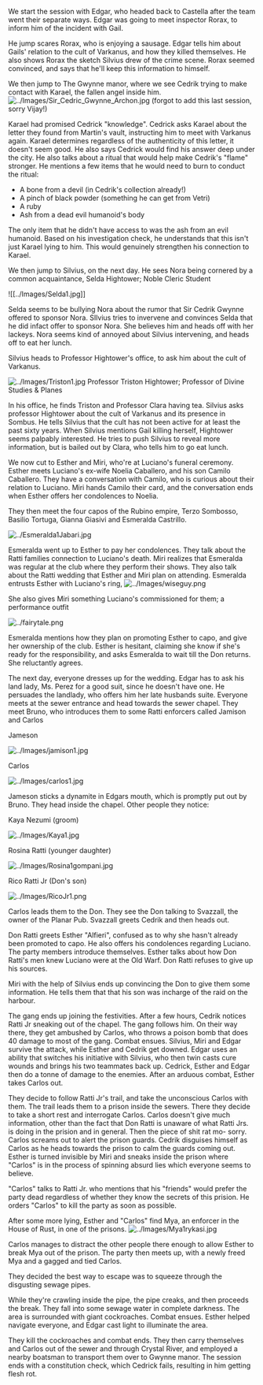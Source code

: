 We start the session with Edgar, who headed back to Castella after the team went their separate ways. Edgar was going to meet inspector Rorax, to inform him of the incident with Gail.

He jump scares Rorax, who is enjoying a sausage. Edgar tells him about Gails' relation to the cult of Varkanus, and how they killed themselves. He also shows Rorax the sketch Silvius drew of the crime scene. Rorax seemed convinced, and says that he'll keep this information to himself.

We then jump to The Gwynne manor, where we see Cedrik trying to make contact with Karael, the fallen angel inside him.
![../Images/Sir_Cedric_Gwynne_Archon.jpg](/Images/Sir_Cedric_Gwynne_Archon.jpg)
(forgot to add this last session, sorry Vijay!)

Karael had promised Cedrick "knowledge". Cedrick asks Karael about the letter they found from Martin's vault, instructing him to meet with Varkanus again. Karael determines regardless of the authenticity of this letter, it doesn't seem good. He also says Cedrick would find his answer deep under the city. He also talks about a ritual that would help make Cedrik's "flame" stronger. He mentions a few items that he would need to burn to conduct the ritual:

 - A bone from a devil (in Cedrik's collection already!) 
 - A pinch of black powder (something he can get from Vetri) 
 - A ruby
 - Ash from a dead evil humanoid's body 

The only item that he didn't have access to was the ash from an evil humanoid. Based on his investigation check, he understands that this isn't just Karael lying to him. This would genuinely strengthen his connection to Karael.

We then jump to Silvius, on the next day. He sees Nora being cornered by a common acquaintance, Selda Hightower; Noble Cleric Student

![[../Images/Selda1.jpg]]

Selda seems to be bullying Nora about the rumor that Sir Cedrik Gwynne offered to sponsor Nora. SIlvius tries to invervene and convinces Selda that he did infact offer to sponsor Nora. She believes him and heads off with her lackeys. Nora seems kind of annoyed about Silvius intervening, and heads off to eat her lunch. 

Silvius heads to Professor Hightower's office, to ask him about the cult of Varkanus. 

![../Images/Triston1.jpg](/Images/Triston1.jpg)
Professor Triston Hightower; Professor of Divine Studies & Planes

In his office, he finds Triston and Professor Clara having tea. Silvius asks professor Hightower about the cult of Varkanus and its presence in Sombus. He tells Silvius that the cult has not been active for at least the past sixty years. When Silvius mentions Gail killing herself, Hightower seems palpably interested. He tries to push Silvius to reveal more information, but is bailed out by Clara, who tells him to go eat lunch.

We now cut to Esther and Miri, who're at Luciano's funeral ceremony. Esther meets Luciano's ex-wife Noelia Caballero, and his son Camilo Caballero. They have a conversation with Camilo, who is curious about their relation to Luciano. Miri hands Camilo their card, and the conversation ends when Esther offers her condolences to Noelia.

They then meet the four capos of the Rubino empire, Terzo Sombosso, Basilio Tortuga, Gianna Giasivi and Esmeralda Castrillo.

![../Esmeralda1Jabari.jpg](/Images/Esmeralda1Jabari.jpg)

Esmeralda went up to Esther to pay her condolences. They talk about the Ratti families connection to Luciano's death. Miri realizes that Esmeralda was regular at the club where they perform their shows. They also talk about the Ratti wedding that Esther and Miri plan on attending. Esmeralda entrusts Esther with Luciano's ring,
![../Images/wiseguy.png](/Images/wiseguy.png)


She also gives Miri something Luciano's commissioned for them; a performance outfit

![../fairytale.png](/Images/fairytale.png)

Esmeralda mentions how they plan on promoting Esther to capo, and give her ownership of the club. Esther is hesitant, claiming she know if she's ready for the responsibility, and asks Esmeralda to wait till the Don returns. She reluctantly agrees.

The next day, everyone dresses up for the wedding. Edgar has to ask his land lady, Ms. Perez for a good suit, since he doesn't have one. He persuades the landlady, who offers him her late husbands suite.  Everyone meets at the sewer entrance and head towards the sewer chapel. They meet Bruno, who introduces them to some Ratti enforcers called Jamison and Carlos

Jameson

![../Images/jamison1.jpg](/Images/jamison1.jpg)

Carlos

![../Images/carlos1.jpg](/Images/carlos1.jpg)

Jameson sticks a dynamite in Edgars mouth, which is promptly put out by Bruno.
They head inside the chapel. Other people they notice:

Kaya Nezumi (groom)

![../Images/Kaya1.jpg](/Images/Kaya1.jpg)


Rosina Ratti (younger daughter)

![../Images/Rosina1gompani.jpg](/Images/Rosina1gompani.jpg)


Rico Ratti Jr (Don's son)

![../Images/RicoJr1.png](/Images/RicoJr1.png)


Carlos leads them to the Don. They see the Don talking to Svazzall, the owner of the Planar Pub. Svazzall greets Cedrik and then heads out.

Don Ratti greets Esther "Alfieri", confused as to why she hasn't already been promoted to capo. He also offers his condolences regarding Luciano. The party members introduce themselves. Esther talks about how Don Ratti's men knew Luciano were at the Old Warf. Don Ratti refuses to give up his sources. 

Miri with the help of Silvius ends up convincing the Don to give them some information. He tells them that that his son was incharge of the raid on the harbour. 

The gang ends up joining the festivities. After a few hours, Cedrik notices Ratti Jr sneaking out of the chapel. The gang follows him. On their way there, they get ambushed by Carlos, who throws a poison bomb that does 40 damage to most of the gang. Combat ensues. Silvius, Miri and Edgar survive the attack, while Esther and Cedrik get downed. Edgar uses an ability that switches his initiative with Silvius, who then twin casts cure wounds and brings his two teammates back up. Cedrick, Esther and Edgar then do a tonne of damage to the enemies. After an arduous combat,  Esther takes Carlos out.

They decide to follow Ratti Jr's trail, and take the unconscious Carlos with them. The trail leads them to a prison inside the sewers. There they  decide to take a short rest and interrogate Carlos. Carlos doesn't give much information, other than the fact that Don Ratti is unaware of what Ratti Jrs. is doing in the prision and in general. Then the piece of shit rat mo- sorry. Carlos screams out to alert the prison guards. Cedrik disguises himself as Carlos as he heads towards the prison to calm the guards coming out. Esther is turned invisible by Miri and sneaks inside the prison where "Carlos" is in the process of spinning absurd lies which everyone seems to believe.

"Carlos" talks to Ratti Jr. who mentions that his "friends" would prefer the party dead regardless of whether they know the secrets of this prision. He orders "Carlos" to kill the party as soon as possible. 

After some more lying, Esther and "Carlos" find Mya, an enforcer in the House of Rust, in one of the prisons. 
![../Images/Mya1rykasi.jpg](/Images/Mya1rykasi.jpg)


Carlos manages to distract the other people there enough to allow Esther to break Mya out of the prison. The party then meets up, with a newly freed Mya and a gagged and tied Carlos. 

They decided the best way to escape was to squeeze through the disgusting sewage pipes.

While they're crawling inside the pipe, the pipe creaks, and then proceeds the break. They fall into some sewage water in complete darkness. The area is surrounded with giant cockroaches. Combat ensues. Esther helped navigate everyone, and Edgar cast light to illuminate the area. 

They kill the cockroaches and combat ends. They then carry themselves and Carlos out of the sewer and through Crystal River, and employed a nearby boatsman to transport them over to Gwynne manor. The session ends with a constitution check, which Cedrick fails, resulting in him getting flesh rot.
